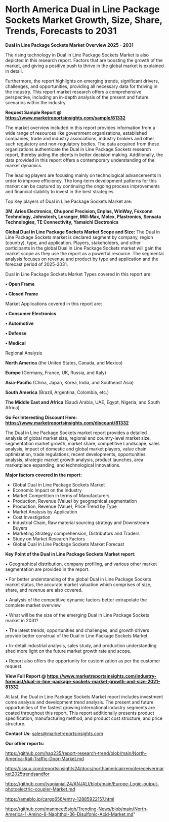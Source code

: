 # North America Dual in Line Package Sockets Market Growth, Size, Share, Trends, Forecasts to 2031

<Strong> Dual in Line Package Sockets Market Overview 2025 - 2031</strong>

The rising technology in Dual in Line Package Sockets Market is also depicted in this research report. Factors that are boosting the growth of the market, and giving a positive push to thrive in the global market is explained in detail.

Furthermore, the report highlights on emerging trends, significant drivers, challenges, and opportunities, providing all necessary data for thriving in the industry. This report market research offers a comprehensive perspective, including an in-depth analysis of the present and future scenarios within the industry.

<strong>Request Sample Report @ <a href=https://www.marketreportsinsights.com/sample/81332>https://www.marketreportsinsights.com/sample/81332</a></strong>

The market overview included in this report provides information from a wide range of resources like government organizations, established companies, trade and industry associations, industry brokers and other such regulatory and non-regulatory bodies. The data acquired from these organizations authenticate the Dual in Line Package Sockets research report, thereby aiding the clients in better decision making. Additionally, the data provided in this report offers a contemporary understanding of the market dynamics.

The leading players are focusing mainly on technological advancements in order to improve efficiency. The long-term development patterns for this market can be captured by continuing the ongoing process improvements and financial stability to invest in the best strategies.

Top Key players of Dual in Line Package Sockets Market are:

<strong>3M, Aries Electronics, Chupond Precision, Enplas, WinWay, Foxconn Technology, Johnstech, Loranger, Mill-Max, Molex, Plastronics, Sensata Technologies, TE Connectivity, Yamaichi Electronics</strong>

<strong><b>Global Dual in Line Package Sockets Market Scope and Size:</b></strong>
The Dual in Line Package Sockets market is declared segment by company, region (country), type, and application. Players, stakeholders, and other participants in the global Dual in Line Package Sockets market will gain the market scope as they use the report as a powerful resource. The segmental analysis focuses on revenue and product by type and application and the forecast period of 2025-2031.

Dual in Line Package Sockets Market Types covered in this report are:

<strong>• Open Frame

• Closed Frame</strong>

Market Applications covered in this report are:

<strong>• Consumer Electronics

• Automotive

• Defense

• Medical</strong> 

Regional Analysis

<strong>North America</strong> (the United States, Canada, and Mexico)

<strong>Europe</strong> (Germany, France, UK, Russia, and Italy)

<strong>Asia-Pacific</strong> (China, Japan, Korea, India, and Southeast Asia)

<strong>South America</strong> (Brazil, Argentina, Colombia, etc.)

<strong>The Middle East and Africa</strong> (Saudi Arabia, UAE, Egypt, Nigeria, and South Africa)

<strong>Go For Interesting Discount Here: <a href=https://www.marketreportsinsights.com/discount/81332>https://www.marketreportsinsights.com/discount/81332</a></strong>

The Dual in Line Package Sockets market report provides a detailed analysis of global market size, regional and country-level market size, segmentation market growth, market share, competitive Landscape, sales analysis, impact of domestic and global market players, value chain optimization, trade regulations, recent developments, opportunities analysis, strategic market growth analysis, product launches, area marketplace expanding, and technological innovations.

<strong><b>Major factors covered in the report:</b></strong>
<ul>
  <li>Global Dual in Line Package Sockets Market </li>
  <li>Economic Impact on the Industry</li>
  <li>Market Competition in terms of Manufacturers</li>
  <li>Production, Revenue (Value) by geographical segmentation</li>
  <li>Production, Revenue (Value), Price Trend by Type</li>
  <li>Market Analysis by Application</li>
  <li>Cost Investigation</li>
  <li>Industrial Chain, Raw material sourcing strategy and Downstream Buyers</li>
  <li>Marketing Strategy comprehension, Distributors and Traders</li>
  <li>Study on Market Research Factors</li>
  <li>Global Dual in Line Package Sockets Market Forecast</li>
</ul>

<strong><b>Key Point of the Dual in Line Package Sockets Market report:</b></strong>

• Geographical distribution, company profiling, and various other market segmentation are provided in the report.

• For better understanding of the global Dual in Line Package Sockets market status, the accurate market valuation which comprises of size, share, and revenue are also covered.

• Analysis of the competitive dynamic factors better extrapolate the complete market overview

• What will be the size of the emerging Dual in Line Package Sockets market in 2031?

• The latest trends, opportunities and challenges, and growth drivers provide better construal of the Dual in Line Package Sockets Market.

• In-detail industrial analysis, sales study, and production understanding shed more light on the future market growth rate and scope.

• Report also offers the opportunity for customization as per the customer request.

<strong><b>View Full Report @ <a href=https://www.marketreportsinsights.com/industry-forecast/dual-in-line-package-sockets-market-growth-and-size-2021-81332>https://www.marketreportsinsights.com/industry-forecast/dual-in-line-package-sockets-market-growth-and-size-2021-81332</a></b></strong>


At last, the Dual in Line Package Sockets Market report includes investment come analysis and development trend analysis. The present and future opportunities of the fastest growing international industry segments are coated throughout this report. This report additionally presents product specification, manufacturing method, and product cost structure, and price structure.

<strong>Contact Us:</strong>
sales@marketreportsinsights.com

<strong>Our other reports:</strong>

<a href=https://github.com/haq235/report-research-trend/blob/main/North-America-Rail-Traffic-Door-Market.md>https://github.com/haq235/report-research-trend/blob/main/North-America-Rail-Traffic-Door-Market.md</a>

<a href=https://issuu.com/reportsinsights24/docs/northamericairremotereceivermarket2025trendsandfor>https://issuu.com/reportsinsights24/docs/northamericairremotereceivermarket2025trendsandfor</a>

<a href=https://github.com/tyagianjali24/ANJALI/blob/main/Europe-Logic-output-photoelectric-coupler-Market.md>https://github.com/tyagianjali24/ANJALI/blob/main/Europe-Logic-output-photoelectric-coupler-Market.md</a>

<a href=https://ameblo.jp/cargo656/entry-12885922157.html>https://ameblo.jp/cargo656/entry-12885922157.html</a>

<a href=https://github.com/manmeet5sigh/Trending-News/blob/main/North-America-1-Amino-8-Naphthol-36-Disulfonic-Acid-Market.md>https://github.com/manmeet5sigh/Trending-News/blob/main/North-America-1-Amino-8-Naphthol-36-Disulfonic-Acid-Market.md</a>"

